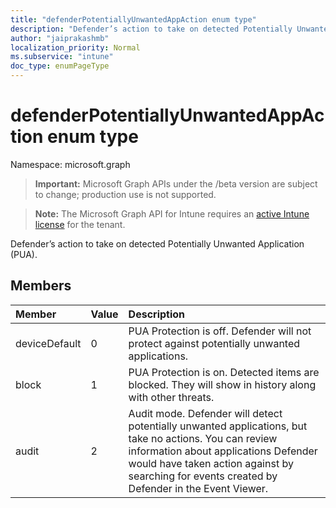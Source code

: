 ```yaml
---
title: "defenderPotentiallyUnwantedAppAction enum type"
description: "Defender’s action to take on detected Potentially Unwanted Application (PUA)."
author: "jaiprakashmb"
localization_priority: Normal
ms.subservice: "intune"
doc_type: enumPageType
---
```


# defenderPotentiallyUnwantedAppAction enum type

Namespace: microsoft.graph
> **Important:** Microsoft Graph APIs under the /beta version are subject to change; production use is not supported.

> **Note:** The Microsoft Graph API for Intune requires an [active Intune license](https://go.microsoft.com/fwlink/?linkid=839381) for the tenant.


Defender’s action to take on detected Potentially Unwanted Application (PUA).

## Members
|Member|Value|Description|
|:---|:---|:---|
|deviceDefault|0|PUA Protection is off. Defender will not protect against potentially unwanted applications.|
|block|1|PUA Protection is on. Detected items are blocked. They will show in history along with other threats.|
|audit|2|Audit mode. Defender will detect potentially unwanted applications, but take no actions. You can review information about applications Defender would have taken action against by searching for events created by Defender in the Event Viewer.|
